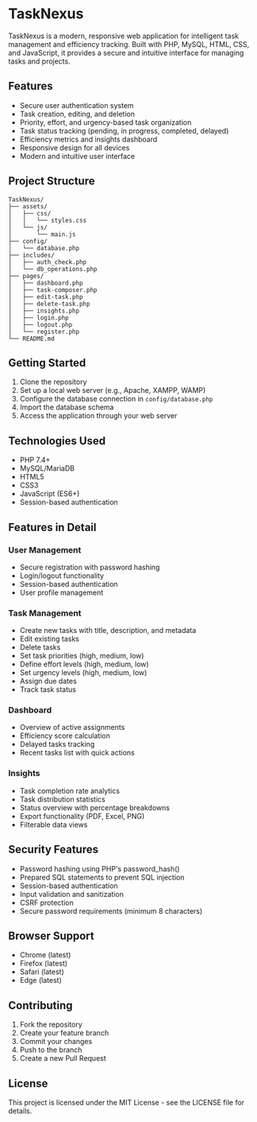 # TaskNexus

TaskNexus is a modern, responsive web application for intelligent task management and efficiency tracking. Built with PHP, MySQL, HTML, CSS, and JavaScript, it provides a secure and intuitive interface for managing tasks and projects.

## Features

- Secure user authentication system
- Task creation, editing, and deletion
- Priority, effort, and urgency-based task organization
- Task status tracking (pending, in progress, completed, delayed)
- Efficiency metrics and insights dashboard
- Responsive design for all devices
- Modern and intuitive user interface

## Project Structure

```
TaskNexus/
├── assets/
│   ├── css/
│   │   └── styles.css
│   └── js/
│       └── main.js
├── config/
│   └── database.php
├── includes/
│   ├── auth_check.php
│   └── db_operations.php
├── pages/
│   ├── dashboard.php
│   ├── task-composer.php
│   ├── edit-task.php
│   ├── delete-task.php
│   ├── insights.php
│   ├── login.php
│   ├── logout.php
│   └── register.php
└── README.md
```

## Getting Started

1. Clone the repository
2. Set up a local web server (e.g., Apache, XAMPP, WAMP)
3. Configure the database connection in `config/database.php`
4. Import the database schema
5. Access the application through your web server

## Technologies Used

- PHP 7.4+
- MySQL/MariaDB
- HTML5
- CSS3
- JavaScript (ES6+)
- Session-based authentication

## Features in Detail

### User Management
- Secure registration with password hashing
- Login/logout functionality
- Session-based authentication
- User profile management

### Task Management
- Create new tasks with title, description, and metadata
- Edit existing tasks
- Delete tasks
- Set task priorities (high, medium, low)
- Define effort levels (high, medium, low)
- Set urgency levels (high, medium, low)
- Assign due dates
- Track task status

### Dashboard
- Overview of active assignments
- Efficiency score calculation
- Delayed tasks tracking
- Recent tasks list with quick actions

### Insights
- Task completion rate analytics
- Task distribution statistics
- Status overview with percentage breakdowns
- Export functionality (PDF, Excel, PNG)
- Filterable data views

## Security Features

- Password hashing using PHP's password_hash()
- Prepared SQL statements to prevent SQL injection
- Session-based authentication
- Input validation and sanitization
- CSRF protection
- Secure password requirements (minimum 8 characters)

## Browser Support

- Chrome (latest)
- Firefox (latest)
- Safari (latest)
- Edge (latest)

## Contributing

1. Fork the repository
2. Create your feature branch
3. Commit your changes
4. Push to the branch
5. Create a new Pull Request

## License

This project is licensed under the MIT License - see the LICENSE file for details.